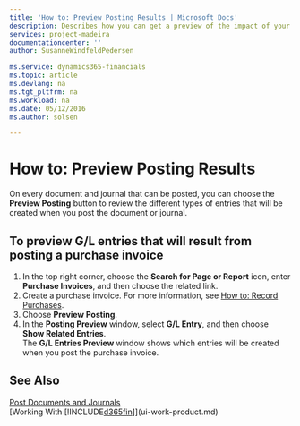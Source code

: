 ```yaml
---
title: 'How to: Preview Posting Results | Microsoft Docs'
description: Describes how you can get a preview of the impact of your changes before you post anything.
services: project-madeira
documentationcenter: ''
author: SusanneWindfeldPedersen

ms.service: dynamics365-financials
ms.topic: article
ms.devlang: na
ms.tgt_pltfrm: na
ms.workload: na
ms.date: 05/12/2016
ms.author: solsen

---
```

# How to: Preview Posting Results
On every document and journal that can be posted, you can choose the **Preview Posting** button to review the different types of entries that will be created when you post the document or journal.

## To preview G/L entries that will result from posting a purchase invoice
1. In the top right corner, choose the **Search for Page or Report** icon, enter **Purchase Invoices**, and then choose the related link.
2. Create a purchase invoice. For more information, see [How to: Record Purchases](purchasing-how-record-purchases.md).
3. Choose **Preview Posting**.
4. In the **Posting Preview** window, select **G/L Entry**, and then choose **Show Related Entries**.  
   The **G/L Entries Preview** window shows which entries will be created when you post the purchase invoice.

## See Also
[Post Documents and Journals](ui-post-documents-journals.md)  
[Working With [!INCLUDE[d365fin](includes/d365fin_md.md)]](ui-work-product.md)

